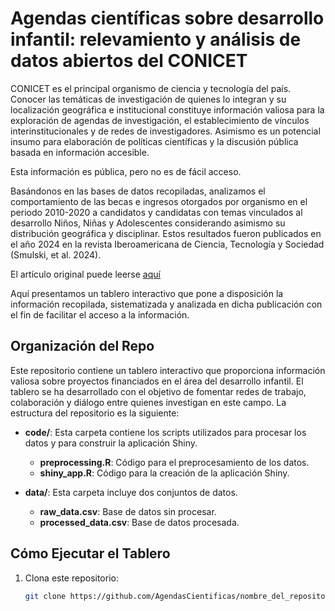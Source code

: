 # Agendas científicas sobre desarrollo infantil: relevamiento y análisis de datos abiertos del CONICET

CONICET es el principal organismo de ciencia y tecnología del país. Conocer las temáticas de investigación de quienes lo integran y su localización geográfica e institucional constituye información valiosa para la exploración de agendas de investigación, el establecimiento de vínculos interinstitucionales y de redes de investigadores. Asimismo es un potencial insumo para elaboración de políticas científicas y la discusión pública basada en información accesible.

Esta información es pública, pero no es de fácil acceso.

Basándonos en las bases de datos recopiladas, analizamos el comportamiento de las becas e ingresos otorgados por organismo en el periodo 2010-2020 a candidatos y candidatas con temas vinculados al desarrollo Niños, Niñas y Adolescentes considerando asimismo su distribución geográfica y disciplinar. Estos resultados fueron publicados en el año 2024 en la revista Iberoamericana de Ciencia, Tecnología y Sociedad (Smulski, et al. 2024).

El artículo original puede leerse [aquí](https://ojs.revistacts.net/index.php/CTS/article/view/410)

Aquí presentamos un tablero interactivo que pone a disposición la información recopilada, sistematizada y analizada en dicha publicación con el fin de facilitar el acceso a la información.


## Organización del Repo
Este repositorio contiene un tablero interactivo que proporciona información valiosa sobre proyectos financiados en el área del desarrollo infantil. El tablero se ha desarrollado con el objetivo de fomentar redes de trabajo, colaboración y diálogo entre quienes investigan en este campo. La estructura del repositorio es la siguiente:

- **code/**: Esta carpeta contiene los scripts utilizados para procesar los datos y para construir la aplicación Shiny.
  - **preprocessing.R**: Código para el preprocesamiento de los datos.
  - **shiny_app.R**: Código para la creación de la aplicación Shiny.

- **data/**: Esta carpeta incluye dos conjuntos de datos.
  - **raw_data.csv**: Base de datos sin procesar.
  - **processed_data.csv**: Base de datos procesada.

## Cómo Ejecutar el Tablero
1. Clona este repositorio: 
   ```bash
   git clone https://github.com/AgendasCientificas/nombre_del_repositorio.git

